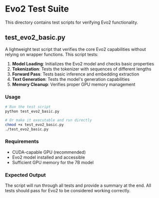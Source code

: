 # Evo2 Test Suite

This directory contains test scripts for verifying Evo2 functionality.

## test_evo2_basic.py

A lightweight test script that verifies the core Evo2 capabilities without relying on wrapper functions. This script tests:

1. **Model Loading**: Initializes the Evo2 model and checks basic properties
2. **Tokenization**: Tests the tokenizer with sequences of different lengths
3. **Forward Pass**: Tests basic inference and embedding extraction
4. **Text Generation**: Tests the model's generation capabilities
5. **Memory Cleanup**: Verifies proper GPU memory management

### Usage

```bash
# Run the test script
python test_evo2_basic.py

# Or make it executable and run directly
chmod +x test_evo2_basic.py
./test_evo2_basic.py
```

### Requirements

- CUDA-capable GPU (recommended)
- Evo2 model installed and accessible
- Sufficient GPU memory for the 7B model

### Expected Output

The script will run through all tests and provide a summary at the end. All tests should pass for Evo2 to be considered working correctly.
